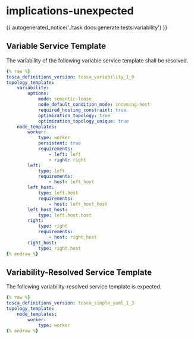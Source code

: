 # implications-unexpected

{{ autogenerated_notice('./task docs:generate:tests:variability') }}


## Variable Service Template

The variability of the following variable service template shall be resolved.

```yaml linenums="1"
{% raw %}
tosca_definitions_version: tosca_variability_1_0
topology_template:
    variability:
        options:
            mode: semantic-loose
            node_default_condition_mode: incoming-host
            required_hosting_constraint: true
            optimization_topology: true
            optimization_topology_unique: true
    node_templates:
        worker:
            type: worker
            persistent: true
            requirements:
                - left: left
                - right: right
        left:
            type: left
            requirements:
                - host: left_host
        left_host:
            type: left.host
            requirements:
                - host: left_host_host
        left_host_host:
            type: left.host.host
        right:
            type: right
            requirements:
                - host: right_host
        right_host:
            type: right.host
{% endraw %}
```




## Variability-Resolved Service Template

The following variability-resolved service template is expected.

```yaml linenums="1"
{% raw %}
tosca_definitions_version: tosca_simple_yaml_1_3
topology_template:
    node_templates:
        worker:
            type: worker
{% endraw %}
```


